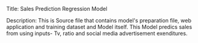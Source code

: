 Title: Sales Prediction Regression Model

Description: This is Source file that contains model's preparation file, web application and training dataset and Model itself. 
This Model predics sales from using inputs- Tv, ratio and social media advertisement exenditures.



